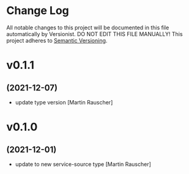 # Change Log

All notable changes to this project will be documented in this file
automatically by Versionist. DO NOT EDIT THIS FILE MANUALLY!
This project adheres to [Semantic Versioning](http://semver.org/).

# v0.1.1
## (2021-12-07)

* update type version [Martin Rauscher]

# v0.1.0
## (2021-12-01)

* update to new service-source type [Martin Rauscher]
